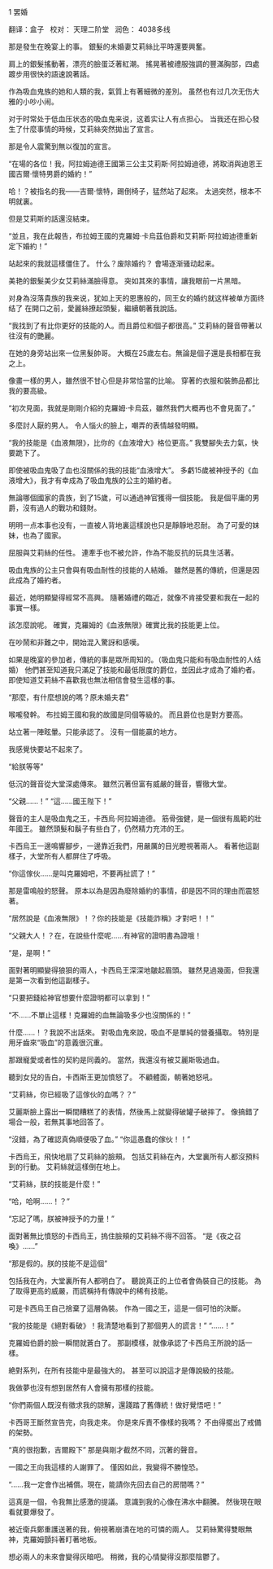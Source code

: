 
1 罢婚

翻译：盒子   校对： 天理二阶堂   润色： 4038多线

那是發生在晚宴上的事。
銀髮的未婚妻艾莉絲比平時還要興奮。

肩上的銀髮搖動著，漂亮的臉蛋泛著紅潮。
搖晃著被禮服強調的豐滿胸部，四處踱步用很快的語速說著話。

作為吸血鬼族的她和人類的我，氣質上有著細微的差別。
虽然也有过几次无伤大雅的小吵小闹。

对于时常处于低血压状态的吸血鬼来说，这着实让人有点担心。
当我还在担心發生了什麼事情的時候，艾莉絲突然拋出了宣言。

那是令人震驚到無以復加的宣言。

“在場的各位！我，阿拉姆迪德王國第三公主艾莉斯·阿拉姆迪德，將取消與迪恩王國吉爾·懷特男爵的婚約！”

哈！？被指名的我——吉爾·懷特，踢倒椅子，猛然站了起來。
太過突然，根本不明就裏。

但是艾莉斯的話還沒結束。

“並且，我在此報告，布拉姆王國的克羅姆·卡烏茲伯爵和艾莉斯·阿拉姆迪德重新定下婚約！”

站起來的我就這樣僵住了。
什么？废除婚约？
會場逐渐骚动起来。

美艳的銀髮美少女艾莉絲滿臉得意。
突如其來的事情，讓我眼前一片黑暗。

对身為沒落貴族的我来说，犹如上天的恩惠般的，同王女的婚约就这样被单方面终结了
在開口之前，愛麗絲撩起頭髮，繼續朝著我說話。

“我找到了有比你更好的技能的人。而且爵位和個子都很高。”
艾莉絲的聲音帶著以往沒有的艷麗。

在她的身旁站出來一位黑髮帥哥。
大概在25歲左右。無論是個子還是長相都在我之上。

像畫一樣的男人，雖然很不甘心但是非常恰當的比喻。
穿著的衣服和裝飾品都比我的要高級。

“初次見面，我就是剛剛介紹的克羅姆·卡烏茲，雖然我們大概再也不會見面了。”

多麼討人厭的男人。
令人惱火的臉上，嘲弄的表情越發明顯。

“我的技能是《血液無限》，比你的《血液增大》格位更高。”
我雙腳失去力氣，快要跪下了。

即使被吸血鬼吸了血也沒關係的我的技能“血液增大”。
多虧15歲被神授予的《血液增大》，我才有幸成為了吸血鬼族的公主的婚約者。

無論哪個國家的貴族，到了15歲，可以通過神官獲得一個技能。
我是個平庸的男爵，沒有過人的戰功和錢財。

明明一点本事也没有，一直被人背地裏這樣說也只是靜靜地忍耐。
為了可愛的妹妹，也為了國家。

屈服與艾莉絲的任性。
連牽手也不被允許，作為不能反抗的玩具生活著。

吸血鬼族的公主只會與有吸血耐性的技能的人結婚。
雖然是舊的傳統，但還是因此成為了婚約者。

最近，她明顯變得經常不高興。
隨著婚禮的臨近，就像不肯接受要和我在一起的事實一樣。

該怎麼說呢。
確實，克羅姆的《血液無限》確實比我的技能更上位。

在吵鬧和非難之中，開始混入驚訝和感嘆。

如果是晚宴的參加者，傳統的事是眾所周知的。（吸血鬼只能和有吸血耐性的人结婚）
他們甚至知道我只滿足了技能和最低限度的爵位，並因此才成為了婚約者。
即使知道艾莉絲不喜歡我也無法相信會發生這樣的事。

“那麼，有什麼想說的嗎？原未婚夫君”

喉嚨發幹。
布拉姆王國和我的故國是同個等級的。
而且爵位也是對方要高。

站立著一陣眩暈。只能承認了。
沒有一個能贏的地方。

我感覺快要站不起來了。

“給朕等等”

低沉的聲音從大堂深處傳來。
雖然沉著但富有威嚴的聲音，響徹大堂。

“父親……！”
“這……國王陛下！”

聲音的主人是吸血鬼之王，卡西烏·阿拉姆迪德。
筋骨強健，是一個很有風範的壯年國王。
雖然頭髮和鬍子有些白了，仍然精力充沛的王。

卡西烏王一邊鳴響腳步，一邊靠近我們，用嚴厲的目光瞪視著兩人。
看著他這副樣子，大堂所有人都屏住了呼吸。

“你這傢伙……是叫克羅姆吧，不要再扯謊了！”

那是雷鳴般的怒聲。
原本以為是因為廢除婚約的事情，卻是因不同的理由而震怒著。

“居然說是《血液無限》！？你的技能是《技能詐稱》才對吧！！”

“父親大人！？在，在說些什麼呢……有神官的證明書為證哦！

“是，是啊！”

面對著明顯變得狼狽的兩人，卡西烏王深深地皺起眉頭。
雖然見過幾面，但我還是第一次看到他這副樣子。

“只要把錢給神官想要什麼證明都可以拿到！”

“不……不單止這樣！克羅姆的血無論吸多少也沒關係的！”

什麼……！？我說不出話來。
對吸血鬼來說，吸血不是單純的營養攝取。
特別是用牙齒來“吸血”的意義很沉重。

那跟寵愛或者性的契約是同義的。
當然，我還沒有被艾麗斯吸過血。

聽到女兒的告白，卡西斯王更加憤怒了。
不顧體面，朝著她怒吼。

“艾莉絲，你已經吸了這傢伙的血嗎？？”

艾麗斯臉上露出一瞬間糟糕了的表情，然後馬上就變得破罐子破摔了。
像搞錯了場合一般，若無其事地回答了。

“沒錯，為了確認真偽順便吸了血。”
“你這愚蠢的傢伙！！”

卡西烏王，飛快地扇了艾莉絲的臉頰。
包括艾莉絲在內，大堂裏所有人都沒預料到的行動。
艾莉絲就這樣倒在地上。

“艾莉絲，朕的技能是什麼！”

“哈，哈啊……！？”

“忘記了嗎，朕被神授予的力量！”

面對著無比憤怒的卡西烏王，摀住臉頰的艾莉絲不得不回答。
“是《夜之召喚》……”

“那是假的。朕的技能不是這個”

包括我在內，大堂裏所有人都明白了。
聽說真正的上位者會偽裝自己的技能。
為了取得更高的威嚴，而謊稱持有傳說中的稀有技能。

可是卡西烏王自己捨棄了這層偽裝。
作為一國之王，這是一個可怕的決斷。

“我的技能是《絕對看破》！我清楚地看到了那個男人的謊言！”
“……！”

克羅姆伯爵的臉一瞬間就蒼白了。
那副模樣，就像承認了卡西烏王所說的話一樣。

絶對系列，在所有技能中是最強大的。
甚至可以說這才是傳說級的技能。

我做夢也沒有想到居然有人會擁有那樣的技能。

“你們兩個人既沒有徵求我的諒解，還踐踏了舊傳統！做好覺悟吧！”

卡西哥王斷然宣告完，向我走來。
你是來斥責不像樣的我嗎？
不由得擺出了戒備的架勢。

“真的很抱歉，吉爾殿下”
那是與剛才截然不同，沉著的聲音。

一國之王向我這樣的人謝罪了。
僅因如此，我變得不勝惶恐。

“……我一定會作出補償。現在，能請你先回去自己的房間嗎？”

這真是一個，令我無比感激的提議。
意識到我的心像在沸水中翻騰。
然後現在眼看就要爆發了。

被近衛兵鄭重護送著的我，俯視著崩潰在地的可憐的兩人。
艾莉絲驚得雙眼無神，克羅姆顫抖著盯著地板。

想必兩人的未來會變得灰暗吧。
稍微，我的心情變得沒那麼陰鬱了。
